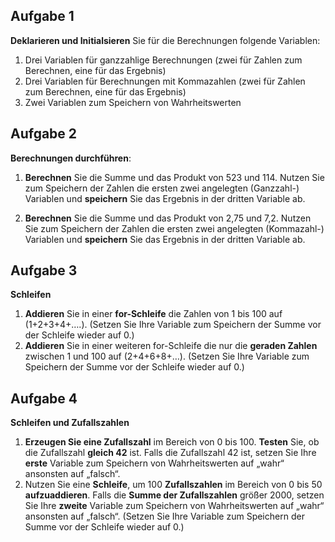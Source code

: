 ## Aufgabe 1
**Deklarieren und Initialsieren** Sie für die Berechnungen folgende Variablen:
1) Drei Variablen für ganzzahlige Berechnungen (zwei für Zahlen zum Berechnen, eine für das Ergebnis)
2) Drei Variablen für Berechnungen mit Kommazahlen (zwei für Zahlen zum Berechnen, eine für das Ergebnis)
3) Zwei Variablen zum Speichern von Wahrheitswerten

## Aufgabe 2
**Berechnungen durchführen**:
1. **Berechnen** Sie die Summe und das Produkt von 523 und 114. Nutzen Sie zum Speichern der Zahlen die ersten zwei angelegten (Ganzzahl-) Variablen und **speichern** Sie das Ergebnis in der dritten Variable ab.
2) **Berechnen** Sie die Summe und das Produkt von 2,75 und 7,2. Nutzen Sie zum Speichern der Zahlen die ersten zwei angelegten (Kommazahl-) Variablen und **speichern** Sie das Ergebnis in der dritten Variable ab.

## Aufgabe 3
**Schleifen**
1) **Addieren** Sie in einer **for-Schleife** die Zahlen von 1 bis 100 auf (1+2+3+4+….). (Setzen Sie Ihre Variable zum Speichern der Summe vor der Schleife wieder auf 0.)
2) **Addieren** Sie in einer weiteren for-Schleife die nur die **geraden Zahlen** zwischen 1 und 100 auf (2+4+6+8+…). (Setzen Sie Ihre Variable zum Speichern der Summe vor der Schleife wieder auf 0.)    

## Aufgabe 4
**Schleifen und Zufallszahlen**
1) **Erzeugen Sie eine Zufallszahl** im Bereich von 0 bis 100. **Testen** Sie, ob die Zufallszahl **gleich 42** ist. Falls die Zufallszahl 42 ist, setzen Sie Ihre **erste** Variable zum Speichern von Wahrheitswerten auf „wahr“ ansonsten auf „falsch“.
2) Nutzen Sie eine **Schleife**, um 100 **Zufallszahlen** im Bereich von 0 bis 50 **aufzuaddieren**. Falls die **Summe der Zufallszahlen** größer 2000, setzen Sie Ihre **zweite** Variable zum Speichern von Wahrheitswerten auf „wahr“ ansonsten auf „falsch“. (Setzen Sie Ihre Variable zum Speichern der Summe vor der Schleife wieder auf 0.)